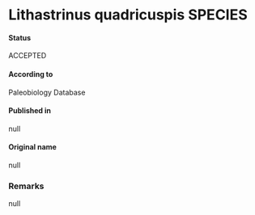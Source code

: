 Lithastrinus quadricuspis SPECIES
=======

#### Status
ACCEPTED

#### According to
Paleobiology Database

#### Published in
null

#### Original name
null

### Remarks
null